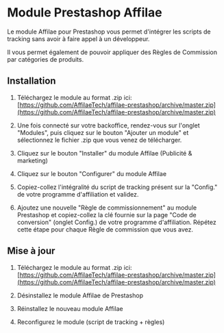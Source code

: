 Module Prestashop Affilae
=========================

Le module Affilae pour Prestashop vous permet d'intégrer les scripts de tracking sans avoir à faire appel à un développeur.

Il vous permet également de pouvoir appliquer des Règles de Commission par catégories de produits.


Installation
------------

1.  Téléchargez le module au format .zip ici: [https://github.com/AffilaeTech/affilae-prestashop/archive/master.zip](https://github.com/AffilaeTech/affilae-prestashop/archive/master.zip)

2.  Une fois connecté sur votre backoffice, rendez-vous sur l'onglet "Modules", 
    puis cliquez sur le bouton "Ajouter un module" et sélectionnez le fichier .zip 
    que vous venez de télécharger.

3.  Cliquez sur le bouton "Installer" du module Affilae (Publicité & marketing)

4.  Cliquez sur le bouton "Configurer" du module Affilae

5.  Copiez-collez l'intégralité du script de tracking présent sur la "Config." 
    de votre programme d'affiliation et validez.

6.  Ajoutez une nouvelle "Règle de commissionnement" au module Prestashop 
    et copiez-collez la clé fournie sur la page "Code de conversion" 
    (onglet Config.) de votre programme d'affiliation.
    Répétez cette étape pour chaque Règle de commission que vous avez.


Mise à jour
-----------

1.  Téléchargez le module au format .zip ici: [https://github.com/AffilaeTech/affilae-prestashop/archive/master.zip](https://github.com/AffilaeTech/affilae-prestashop/archive/master.zip)

2.  Désinstallez le module Affilae de Prestashop

3.  Réinstallez le nouveau module Affilae

4.  Reconfigurez le module (script de tracking + règles)

